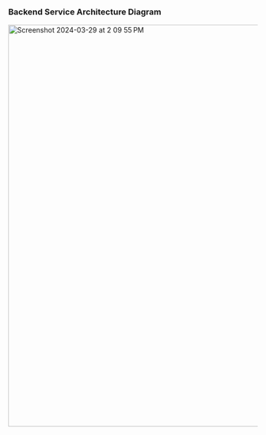 ### Backend Service Architecture Diagram
<img width="810" alt="Screenshot 2024-03-29 at 2 09 55 PM" src="https://github.com/department-of-veterans-affairs/va.gov-team/assets/13838621/0f63d432-9dbc-475c-8d57-0acdf4ff347f">
